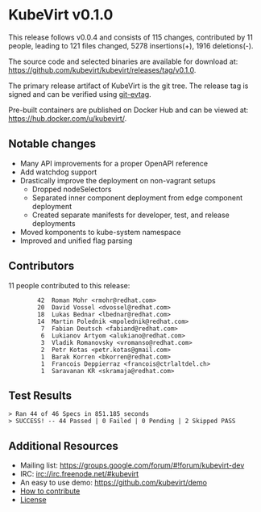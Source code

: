 KubeVirt v0.1.0
===============

This release follows v0.0.4 and consists of 115 changes, contributed by
11 people, leading to 121 files changed, 5278 insertions(+), 1916 deletions(-).

The source code and selected binaries are available for download at:
<https://github.com/kubevirt/kubevirt/releases/tag/v0.1.0>.

The primary release artifact of KubeVirt is the git tree. The release tag is
signed and can be verified using [git-evtag][git-evtag].

Pre-built containers are published on Docker Hub and can be viewed at:
<https://hub.docker.com/u/kubevirt/>.

Notable changes
---------------

- Many API improvements for a proper OpenAPI reference
- Add watchdog support
- Drastically improve the deployment on non-vagrant setups
  - Dropped nodeSelectors
  - Separated inner component deployment from edge component deployment
  - Created separate manifests for developer, test, and release deployments
- Moved komponents to kube-system namespace
- Improved and unified flag parsing

Contributors
------------

11 people contributed to this release:

```
        42	Roman Mohr <rmohr@redhat.com>
        20	David Vossel <dvossel@redhat.com>
        18	Lukas Bednar <lbednar@redhat.com>
        14	Martin Polednik <mpolednik@redhat.com>
         7	Fabian Deutsch <fabiand@redhat.com>
         6	Lukianov Artyom <alukiano@redhat.com>
         3	Vladik Romanovsky <vromanso@redhat.com>
         2	Petr Kotas <petr.kotas@gmail.com>
         1	Barak Korren <bkorren@redhat.com>
         1	Francois Deppierraz <francois@ctrlaltdel.ch>
         1	Saravanan KR <skramaja@redhat.com>
```

Test Results
------------

```
> Ran 44 of 46 Specs in 851.185 seconds
> SUCCESS! -- 44 Passed | 0 Failed | 0 Pending | 2 Skipped PASS
```

Additional Resources
--------------------

- Mailing list: <https://groups.google.com/forum/#!forum/kubevirt-dev>
- IRC: <irc://irc.freenode.net/#kubevirt>
- An easy to use demo: <https://github.com/kubevirt/demo>
- [How to contribute][contributing]
- [License][license]

[git-evtag]: https://github.com/cgwalters/git-evtag#using-git-evtag
[contributing]: https://github.com/kubevirt/kubevirt/blob/master/CONTRIBUTING.md
[license]: https://github.com/kubevirt/kubevirt/blob/master/LICENSE
